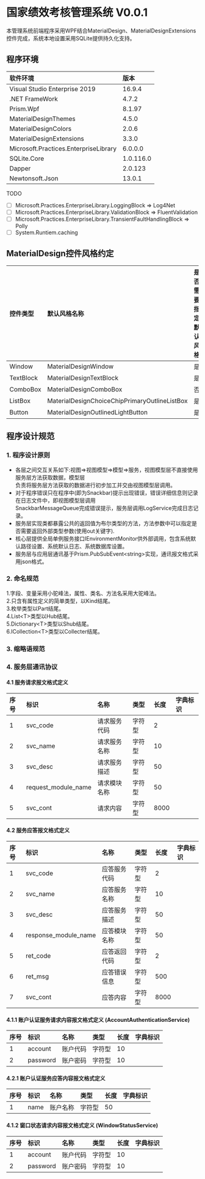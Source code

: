 #  国家绩效考核管理系统 V0.0.1  
  本管理系统前端程序采用WPF结合MaterialDesign、MaterialDesignExtensions控件完成，系统本地设置采用SQLite提供持久化支持。    

## 程序环境  
|软件环境         |   版本 | 
| :----          |  :---- |
| Visual Studio Enterprise 2019 | 16.9.4 |
| .NET FrameWork | 4.7.2 |
| Prism.Wpf      | 8.1.97 |
| MaterialDesignThemes | 4.5.0 |
| MaterialDesignColors | 2.0.6 |
| MaterialDesignExtensions | 3.3.0 |
| Microsoft.Practices.EnterpriseLibrary | 6.0.0.0 |
| SQLite.Core    | 1.0.116.0 |
| Dapper         | 2.0.123 |
| Newtonsoft.Json | 13.0.1 |

TODO
- [ ] Microsoft.Practices.EnterpriseLibrary.LoggingBlock => Log4Net  
- [ ] Microsoft.Practices.EnterpriseLibrary.ValidationBlock => FluentValidation  
- [ ] Microsoft.Practices.EnterpriseLibrary.TransientFaultHandlingBlock => Polly  
- [ ] System.Runtiem.caching  

## MaterialDesign控件风格约定
| 控件类型  | 默认风格名称 | 是否需要指定默认风格 |
| :----          |  :---- |  :---- |
| Window | MaterialDesignWindow | 是 |
| TextBlock | MaterialDesignTextBlock | 是 |
| ComboBox | MaterialDesignComboBox | 否 |
| ListBox | MaterialDesignChoiceChipPrimaryOutlineListBox | 是 |
| Button | MaterialDesignOutlinedLightButton | 是 |

##  程序设计规范  
### 1. 程序设计原则
- 各层之间交互关系如下:视图=>视图模型=>模型=>服务，视图模型层不直接使用服务层方法获取数据，模型层  
  负责将服务层方法获取的数据进行初步加工并交由视图模型层调用。 
- 对于程序错误只在程序中(即为Snackbar)提示出现错误，错误详细信息则记录在日志文件中，即视图模型层调用  
  SnackbarMessageQueue完成错误提示，服务层调用LogService完成日志记录。   
- 服务层实现类都暴露公共的返回值为布尔类型的方法，方法参数中可以指定是否需要返回外部类型参数(使用out关键字).   
- 核心层提供全局单例服务接口IEnvironmentMonitor供外部调用，包含系统默认路径设置、系统默认日志、系统数据库设置。   
- 服务层与应用层通讯基于Prism.PubSubEvent\<string>实现，通讯报文格式采用json格式。  

### 2. 命名规范  
1.字段、变量采用小驼峰法，属性、类名、方法名采用大驼峰法。  
2.只含有属性定义的简单类型，以Kind结尾。  
3.枚举类型以Part结尾。  
4.List\<T>类型以Hub结尾。  
5.Dictionary\<T>类型以Shub结尾。  
6.ICollection\<T>类型以Collecter结尾。  

### 3. 缩略语规范  

###  4. 服务层通讯协议
#### 4.1 服务请求报文格式定义
| 序号 |   标识   |    名称      |   类型 | 长度 | 字典标识 |
| :----|  :----  |  :----       | :----  |:---- |:---- |
|  1  | svc_code | 请求服务代码  | 字符型 |  2  |         |
|  2  | svc_name | 请求服务名称  | 字符型 |  10 |         |
|  3  | svc_desc | 请求服务描述  | 字符型 |  50 |         |
|  4  | request_module_name |    请求模块名称   | 字符型 |  50 |         |
|  5  | svc_cont |  请求内容     | 字符型 |  8000 |         |

#### 4.2 服务应答报文格式定义
| 序号 |   标识   |    名称      |   类型 | 长度 | 字典标识 |
| :----|  :----  |  :----       | :----  |:---- |:---- |
|  1  | svc_code |  应答服务代码 | 字符型 |  2  |         |
|  2  | svc_name |  应答服务名称 | 字符型 |  10 |         |
|  3  | svc_desc |  应答服务描述 | 字符型 |  50 |         |
|  4  | response_module_name |  应答模块名称  | 字符型 |  50 |         |
|  5  | ret_code |  应答返回代码 | 字符型 |  2  |         |
|  6  | ret_msg  |  应答错误信息 | 字符型 | 500 |         |
|  7  | svc_cont |  应答内容   | 字符型 |  8000 |         |

#### 4.1.1 账户认证服务请求内容报文格式定义  (AccountAuthenticationService)
| 序号 |   标识   |    名称      |   类型 | 长度 | 字典标识 |
| :----|  :----  |  :----       | :----  |:---- |:---- |
|  1  | account  | 账户代码  | 字符型 |  10  |         |
|  2  | password | 账户密码  | 字符型 |  10 |          |

#### 4.2.1 账户认证服务应答内容报文格式定义 
| 序号 |   标识   |    名称      |   类型 | 长度 | 字典标识 |
| :----|  :----  |  :----       | :----  |:---- |:---- |
|  1  | name     |  账户名称  | 字符型 |  50  |         |     |

#### 4.1.2 窗口状态请求内容报文格式定义  (WindowStatusService)
| 序号 |   标识   |    名称      |   类型 | 长度 | 字典标识 |
| :----|  :----  |  :----       | :----  |:---- |:---- |
|  1  | account  | 账户代码  | 字符型 |  10  |         |
|  2  | password | 账户密码  | 字符型 |  10 |          |